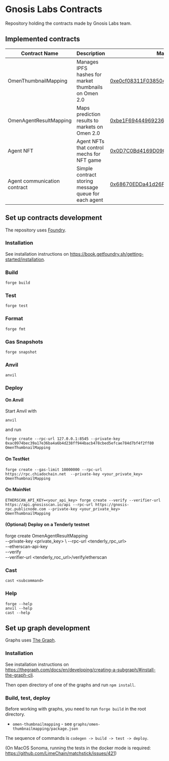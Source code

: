# Gnosis Labs Contracts

Repository holding the contracts made by Gnosis Labs team.

## Implemented contracts

| Contract Name           | Description                                           | Mainnet Address                                                                                                           | TheGraph                                                                                     |
|-------------------------|-------------------------------------------------------|---------------------------------------------------------------------------------------------------------------------------|----------------------------------------------------------------------------------------------|
| OmenThumbnailMapping    | Manages IPFS hashes for market thumbnails on Omen 2.0 | [0xe0cf08311F03850497B0ed6A2cf067f1750C3eFc](https://gnosisscan.io/address/0xe0cf08311f03850497b0ed6a2cf067f1750c3efc#code) | [omen-thumbnailmapping](https://thegraph.com/studio/subgraph/omen-thumbnailmapping/)         |
| OmenAgentResultMapping  | Maps prediction results to markets on Omen 2.0        | [0xbe1F6944496923683ca849fc0cC93fD10523cB83](https://gnosisscan.io/address/0x260E1077dEA98e738324A6cEfB0EE9A272eD471a#code) | [omen-agentresultmapping](https://thegraph.com/studio/subgraph/omen-agentresultmapping/)     |
| Agent NFT               | Agent NFTs that control mechs for NFT game            | [0x0D7C0Bd4169D090038c6F41CFd066958fe7619D0](https://gnosisscan.io/address/0x0D7C0Bd4169D090038c6F41CFd066958fe7619D0#code) |  |
| Agent communication contract               | Simple contract storing message queue for each agent            | [0x68670EDDa41d26F25DAcd9fADE75ec6E6a104AC3](https://gnosisscan.io/address/0x68670EDDa41d26F25DAcd9fADE75ec6E6a104AC3#code) |  |

## Set up contracts development

The repository uses [Foundry](https://book.getfoundry.sh/).

### Installation

See installation instructions on https://book.getfoundry.sh/getting-started/installation.

### Build

```shell
forge build
```

### Test

```shell
forge test
```

### Format

```shell
forge fmt
```

### Gas Snapshots

```shell
forge snapshot
```

### Anvil

```shell
anvil
```

### Deploy

#### On Anvil

Start Anvil with

```shell
anvil
```

and run

```shell
forge create --rpc-url 127.0.0.1:8545 --private-key 0xac0974bec39a17e36ba4a6b4d238ff944bacb478cbed5efcae784d7bf4f2ff80 OmenThumbnailMapping
```

#### On TestNet

```shell
forge create --gas-limit 10000000 --rpc-url https://rpc.chiadochain.net  --private-key <your_private_key> OmenThumbnailMapping
```

#### On MainNet

```shell
ETHERSCAN_API_KEY=<your_api_key> forge create --verify --verifier-url https://api.gnosisscan.io/api --rpc-url https://gnosis-rpc.publicnode.com --private-key <your_private_key> OmenThumbnailMapping
```

#### (Optional) Deploy on a Tenderly testnet
forge create OmenAgentResultMapping \
--private-key <private_key> \ 
--rpc-url <tenderly_rpc_url>  \
--etherscan-api-key <tenderly-access-token> \
--verify \
--verifier-url <tenderly_roc_url>/verify/etherscan


### Cast

```shell
cast <subcommand>
```

### Help

```shell
forge --help
anvil --help
cast --help
```

## Set up graph development

Graphs uses [The Graph](https://thegraph.com/docs).

### Installation

See installation instructions on https://thegraph.com/docs/en/developing/creating-a-subgraph/#install-the-graph-cli.

Then open directory of one of the graphs and run `npm install`.

### Build, test, deploy

Before working with graphs, you need to run `forge build` in the root directory.

- `omen-thumbnailmapping` - see `graphs/omen-thumbnailmapping/package.json`

The sequence of commands is `codegen -> build -> test -> deploy`.

(On MacOS Sonoma, running the tests in the docker mode is required: https://github.com/LimeChain/matchstick/issues/421)